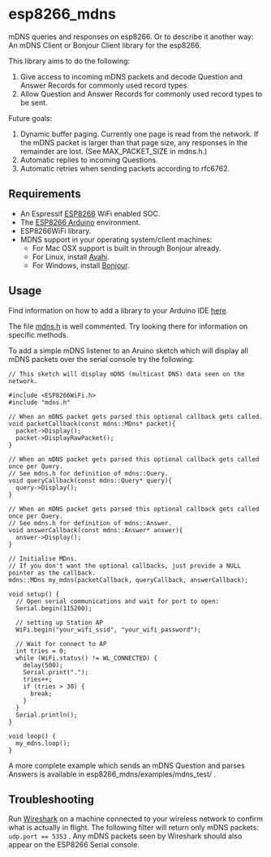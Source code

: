 # esp8266_mdns
mDNS queries and responses on esp8266.
Or to describe it another way: An mDNS Client or Bonjour Client library for the esp8266.

This library aims to do the following:
 1. Give access to incoming mDNS packets and decode Question and Answer Records for commonly used record types.
 2. Allow Question and Answer Records for commonly used record types to be sent.

Future goals:
 1. Dynamic buffer paging. Currently one page is read from the network. If the mDNS packet is larger than that page size, any responses in the remainder are lost. (See MAX_PACKET_SIZE in mdns.h.)
 2. Automatic replies to incoming Questions.
 3. Automatic retries when sending packets according to rfc6762.

Requirements
------------
- An Espressif [ESP8266](http://www.esp8266.com/) WiFi enabled SOC.
- The [ESP8266 Arduino](https://github.com/esp8266/Arduino) environment.
- ESP8266WiFi library.
- MDNS support in your operating system/client machines:
  - For Mac OSX support is built in through Bonjour already.
  - For Linux, install [Avahi](http://avahi.org/).
  - For Windows, install [Bonjour](http://www.apple.com/support/bonjour/).

Usage
-----
Find information on how to add a library to your Arduino IDE [here](https://www.arduino.cc/en/Guide/Libraries).

The file [mdns.h](https://github.com/mrdunk/esp8266_mdns/blob/master/mdns.h) is well commented. Try looking there for information on specific methods.

To add a simple mDNS listener to an Aruino sketch which will display all mDNS packets over the serial console try the following:

```
// This sketch will display mDNS (multicast DNS) data seen on the network.

#include <ESP8266WiFi.h>
#include "mdns.h"

// When an mDNS packet gets parsed this optional callback gets called.
void packetCallback(const mdns::MDns* packet){
  packet->Display();
  packet->DisplayRawPacket();
}

// When an mDNS packet gets parsed this optional callback gets called once per Query.
// See mdns.h for definition of mdns::Query.
void queryCallback(const mdns::Query* query){
  query->Display();
}

// When an mDNS packet gets parsed this optional callback gets called once per Query.
// See mdns.h for definition of mdns::Answer.
void answerCallback(const mdns::Answer* answer){
  answer->Display();
}

// Initialise MDns.
// If you don't want the optional callbacks, just provide a NULL pointer as the callback.
mdns::MDns my_mdns(packetCallback, queryCallback, answerCallback);

void setup() {
  // Open serial communications and wait for port to open:
  Serial.begin(115200);

  // setting up Station AP
  WiFi.begin("your_wifi_ssid", "your_wifi_password");

  // Wait for connect to AP
  int tries = 0;
  while (WiFi.status() != WL_CONNECTED) {
    delay(500);
    Serial.print(".");
    tries++;
    if (tries > 30) {
      break;
    }
  }
  Serial.println();
}

void loop() {
  my_mdns.loop();
}
```

A more complete example which sends an mDNS Question and parses Answers is available in esp8266_mdns/examples/mdns_test/ .

Troubleshooting
---------------
Run [Wireshark](https://www.wireshark.org/) on a machine connected to your wireless network to confirm what is actually in flight.
The following filter will return only mDNS packets: ```udp.port == 5353``` .
Any mDNS packets seen by Wireshark should also appear on the ESP8266 Serial console.
